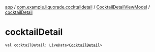 [app](../../index.md) / [com.example.liquorade.cocktaildetail](../index.md) / [CocktailDetailViewModel](index.md) / [cocktailDetail](./cocktail-detail.md)

# cocktailDetail

`val cocktailDetail: LiveData<`[`CocktailDetail`](../../com.example.liquorade.domain/-cocktail-detail/index.md)`>`